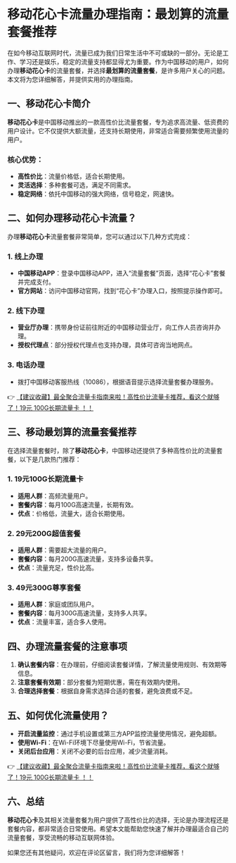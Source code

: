 # 移动花心卡流量办理指南：最划算的流量套餐推荐

在如今移动互联网时代，流量已成为我们日常生活中不可或缺的一部分。无论是工作、学习还是娱乐，稳定的流量支持都显得尤为重要。作为中国移动的用户，如何办理**移动花心卡**的流量套餐，并选择**最划算的流量套餐**，是许多用户关心的问题。本文将为您详细解答，并提供实用的办理指南。

## 一、移动花心卡简介

**移动花心卡**是中国移动推出的一款高性价比流量套餐，专为追求高流量、低资费的用户设计。它不仅提供大额流量，还支持长期使用，非常适合需要频繁使用流量的用户。

### 核心优势：
- **高性价比**：流量价格低，适合长期使用。
- **灵活选择**：多种套餐可选，满足不同需求。
- **稳定网络**：依托中国移动的强大网络，信号稳定，网速快。

## 二、如何办理移动花心卡流量？

办理**移动花心卡**流量套餐非常简单，您可以通过以下几种方式完成：

### 1. 线上办理
- **中国移动APP**：登录中国移动APP，进入“流量套餐”页面，选择“花心卡”套餐并完成支付。
- **官方网站**：访问中国移动官网，找到“花心卡”办理入口，按照提示操作即可。

### 2. 线下办理
- **营业厅办理**：携带身份证前往附近的中国移动营业厅，向工作人员咨询并办理。
- **授权代理点**：部分授权代理点也支持办理，具体可咨询当地网点。

### 3. 电话办理
- 拨打中国移动客服热线（10086），根据语音提示选择流量套餐办理服务。

👉 [【建议收藏】最全聚合流量卡指南来啦！高性价比流量卡推荐，看这个就够了！19元 100G长期流量卡 ！！](https://bit.ly/Liuliangka)

## 三、移动最划算的流量套餐推荐

在选择流量套餐时，除了**移动花心卡**，中国移动还提供了多种高性价比的流量套餐，以下是几款热门推荐：

### 1. 19元100G长期流量卡
- **适用人群**：高频流量用户。
- **套餐内容**：每月100G高速流量，长期有效。
- **优点**：价格低，流量大，适合长期使用。

### 2. 29元200G超值套餐
- **适用人群**：需要超大流量的用户。
- **套餐内容**：每月200G高速流量，支持多设备共享。
- **优点**：流量充足，性价比高。

### 3. 49元300G尊享套餐
- **适用人群**：家庭或团队用户。
- **套餐内容**：每月300G高速流量，支持多人共享。
- **优点**：流量丰富，适合多人使用。

## 四、办理流量套餐的注意事项

1. **确认套餐内容**：在办理前，仔细阅读套餐详情，了解流量使用规则、有效期等信息。
2. **注意套餐有效期**：部分套餐为短期优惠，需在有效期内使用。
3. **合理选择套餐**：根据自身需求选择合适的套餐，避免浪费或不足。

## 五、如何优化流量使用？

- **开启流量监控**：通过手机设置或第三方APP监控流量使用情况，避免超额。
- **使用Wi-Fi**：在Wi-Fi环境下尽量使用Wi-Fi，节省流量。
- **关闭后台应用**：关闭不必要的后台应用，减少流量消耗。

👉 [【建议收藏】最全聚合流量卡指南来啦！高性价比流量卡推荐，看这个就够了！19元 100G长期流量卡 ！！](https://bit.ly/Liuliangka)

## 六、总结

**移动花心卡**及其相关流量套餐为用户提供了高性价比的选择，无论是办理流程还是套餐内容，都非常适合日常使用。希望本文能帮助您快速了解并办理最适合自己的流量套餐，享受流畅的移动互联网体验。

如果您还有其他疑问，欢迎在评论区留言，我们将为您详细解答！